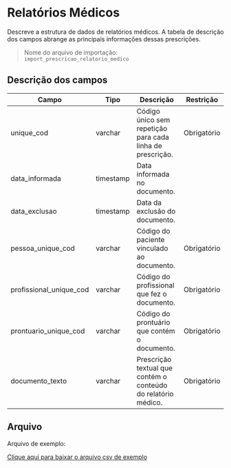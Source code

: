 # Relatórios Médicos
<p align="justify"> 
Descreve a estrutura de dados de relatórios médicos. A tabela de descrição dos campos abrange as principais informações dessas prescrições.
 </p>

> Nome do arquivo de importação: `import_prescricao_relatorio_medico`


 ## Descrição dos campos

| Campo                             | Tipo      | Descrição                                                                 | Restrição   |
|-----------------------------------|-----------|--------------------------------------------------------------------------|---------------|
| unique_cod                        | varchar   | Código único sem repetição para cada linha de prescrição.                 | Obrigatório |
| data_informada                    | timestamp | Data informada no documento.                                             |             |
| data_exclusao                     | timestamp | Data da exclusão do documento.                                           |             |
| pessoa_unique_cod                 | varchar   | Código do paciente vinculado ao documento.                                | Obrigatório |
| profissional_unique_cod           | varchar   | Código do profissional que fez o documento.                              | Obrigatório |
| prontuario_unique_cod             | varchar   | Código do prontuário que contém o documento.                             | Obrigatório |
| documento_texto                   | varchar   | Prescrição textual que contém o conteúdo do relatório médico.             | Obrigatório |

## Arquivo
<p align="justify">Arquivo de exemplo:</p>

[Clique aqui para baixar o arquivo csv de exemplo](arquivos_exemplos/prescricao_relatorios.csv ':ignore')
